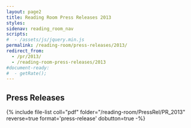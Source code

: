 ```yaml
---
layout: page2
title: Reading Room Press Releases 2013
styles:
sidenav: reading_room_nav
scripts:
#  - /assets/js/jquery.min.js
permalink: /reading-room/press-releases/2013/
redirect_from:
  - /pr/2013/
  - /reading-room-press-releases/2013
#document-ready:
#  - getRate();
---
```


## Press Releases

{% include file-list coll="pdf" folder="/reading-room/PressRel/PR_2013" reverse=true format='press-release' dobutton=true -%}

<!-- CONTENT END -->
